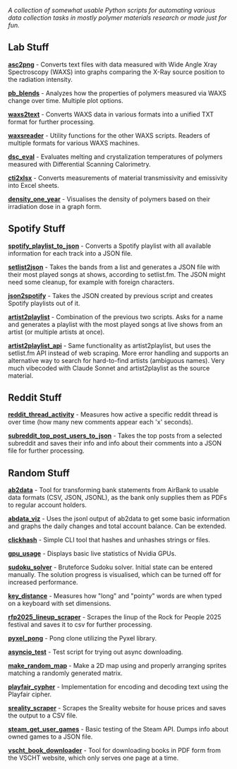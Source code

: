 *A collection of somewhat usable Python scripts for automating various data collection tasks in mostly polymer materials research or made just for fun.*

## Lab Stuff

[**asc2png**](lab/asc2png.py) - Converts text files with data measured with Wide Angle Xray Spectroscopy (WAXS) into graphs comparing the X-Ray source position to the radiation intensity.

[**pb_blends**](lab/pb_blends.py) - Analyzes how the properties of polymers measured via WAXS change over time. Multiple plot options.

[**waxs2text**](lab/waxs2text.py) - Converts WAXS data in various formats into a unified TXT format for further processing.

[**waxsreader**](lab/waxsreaders.py) - Utility functions for the other WAXS scripts. Readers of multiple formats for various WAXS machines.

[**dsc_eval**](lab/dsc_eval.py) - Evaluates melting and crystalization temperatures of polymers measured with Differential Scanning Calorimetry.

[**cti2xlsx**](lab/cti2xlsx.py) - Converts measurements of material transmissivity and emissivity into Excel sheets.

[**density_one_year**](lab/density_one_year.py) - Visualises the density of polymers based on their irradiation dose in a graph form.


## Spotify Stuff

[**spotify_playlist_to_json**](spotify/spotipy_playlist_to_json.py) - Converts a Spotify playlist with all available information for each track into a JSON file.

[**setlist2json**](spotify/setlist2json.py) - Takes the bands from a list and generates a JSON file with their most played songs at shows, according to setlist.fm. The JSON might need some cleanup, for example with foreign characters.

[**json2spotify**](spotify/json2spotify.py) - Takes the JSON created by previous script and creates Spotify playlists out of it.

[**artist2playlist**](spotify/artist2playlist.py) - Combination of the previous two scripts. Asks for a name and generates a playlist with the most played songs at live shows from an artist (or multiple artists at once).

[**artist2playlist_api**](spotify/artist2playlist_api.py) - Same functionality as artist2playlist, but uses the setlist.fm API instead of web scraping. More error handling and supports an alternative way to search for hard-to-find artists (ambiguous names). Very much vibecoded with Claude Sonnet and artist2playlist as the source material.


## Reddit Stuff

[**reddit_thread_activity**](reddit/reddit_thread_acitivity.py) - Measures how active a specific reddit thread is over time (how many new comments appear each 'x' seconds).

[**subreddit_top_post_users_to_json**](reddit/subreddit_top_post_users_to_json.py) - Takes the top posts from a selected subreddit and saves their info and info about their comments into a JSON file for further processing.


## Random Stuff

[**ab2data**](random/ab2data.py) - Tool for transforming bank statements from AirBank to usable data formats (CSV, JSON, JSONL), as the bank only supplies them as PDFs to regular account holders.

[**abdata_viz**](random/abdata_viz.py) - Uses the jsonl output of ab2data to get some basic information and graphs the daily changes and total account balance. Can be extended.

[**clickhash**](random/clickhash.py) - Simple CLI tool that hashes and unhashes strings or files.

[**gpu_usage**](random/gpu_usage.py) - Displays basic live statistics of Nvidia GPUs.

[**sudoku_solver**](random/sudoku_solver.py) - Bruteforce Sudoku solver. Initial state can be entered manually. The solution progress is visualised, which can be turned off for increased performance.

[**key_distance**](random/key_distance.py) - Measures how "long" and "pointy" words are when typed on a keyboard with set dimensions.

[**rfp2025_lineup_scraper**](random/rfp2025_lineup_scraper.py) - Scrapes the linup of the Rock for People 2025 festival and saves it to csv for further processing.

[**pyxel_pong**](random/pyxel_pong.py) - Pong clone utilizing the Pyxel library.

[**asyncio_test**](random/asyncio_test.py) - Test script for trying out async downloading.

[**make_random_map**](random/make_random_map.py) - Make a 2D map using and properly arranging sprites matching a randomly generated matrix.

[**playfair_cypher**](random/playfair_cipher.py) - Implementation for encoding and decoding text using the Playfair cipher.

[**sreality_scraper**](random/sreality_scraper.py) - Scrapes the Sreality website for house prices and saves the output to a CSV file.

[**steam_get_user_games**](random/steam_get_user_games.py) - Basic testing of the Steam API. Dumps info about owned games to a JSON file.

[**vscht_book_downloader**](random/vscht_book_downloader.py) - Tool for downloading books in PDF form from the VSCHT website, which only serves one page at a time.
